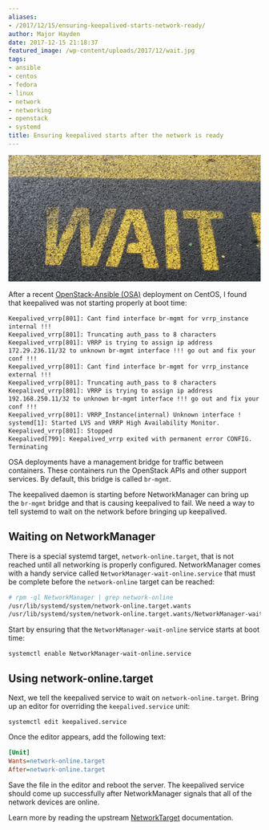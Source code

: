 ```yaml
---
aliases:
- /2017/12/15/ensuring-keepalived-starts-network-ready/
author: Major Hayden
date: 2017-12-15 21:18:37
featured_image: /wp-content/uploads/2017/12/wait.jpg
tags:
- ansible
- centos
- fedora
- linux
- network
- networking
- openstack
- systemd
title: Ensuring keepalived starts after the network is ready
---
```


![1]

After a recent [OpenStack-Ansible (OSA)][2] deployment on CentOS, I found that keepalived was not starting properly at boot time:

```
Keepalived_vrrp[801]: Cant find interface br-mgmt for vrrp_instance internal !!!
Keepalived_vrrp[801]: Truncating auth_pass to 8 characters
Keepalived_vrrp[801]: VRRP is trying to assign ip address 172.29.236.11/32 to unknown br-mgmt interface !!! go out and fix your conf !!!
Keepalived_vrrp[801]: Cant find interface br-mgmt for vrrp_instance external !!!
Keepalived_vrrp[801]: Truncating auth_pass to 8 characters
Keepalived_vrrp[801]: VRRP is trying to assign ip address 192.168.250.11/32 to unknown br-mgmt interface !!! go out and fix your conf !!!
Keepalived_vrrp[801]: VRRP_Instance(internal) Unknown interface !
systemd[1]: Started LVS and VRRP High Availability Monitor.
Keepalived_vrrp[801]: Stopped
Keepalived[799]: Keepalived_vrrp exited with permanent error CONFIG. Terminating
```

OSA deployments have a management bridge for traffic between containers. These containers run the OpenStack APIs and other support services. By default, this bridge is called `br-mgmt`.

The keepalived daemon is starting before NetworkManager can bring up the `br-mgmt` bridge and that is causing keepalived to fail. We need a way to tell systemd to wait on the network before bringing up keepalived.

## Waiting on NetworkManager

There is a special systemd target, `network-online.target`, that is not reached until all networking is properly configured. NetworkManager comes with a handy service called `NetworkManager-wait-online.service` that must be complete before the `network-online` target can be reached:

```bash
# rpm -ql NetworkManager | grep network-online
/usr/lib/systemd/system/network-online.target.wants
/usr/lib/systemd/system/network-online.target.wants/NetworkManager-wait-online.service
```

Start by ensuring that the `NetworkManager-wait-online` service starts at boot time:

```
systemctl enable NetworkManager-wait-online.service
```

## Using network-online.target

Next, we tell the keepalived service to wait on `network-online.target`. Bring up an editor for overriding the `keepalived.service` unit:

```
systemctl edit keepalived.service
```


Once the editor appears, add the following text:

```ini
[Unit]
Wants=network-online.target
After=network-online.target
```


Save the file in the editor and reboot the server. The keepalived service should come up successfully after NetworkManager signals that all of the network devices are online.

Learn more by reading the upstream [NetworkTarget][3] documentation.

 [1]: /wp-content/uploads/2017/12/wait.jpg
 [2]: https://github.com/openstack/openstack-ansible
 [3]: https://www.freedesktop.org/wiki/Software/systemd/NetworkTarget/